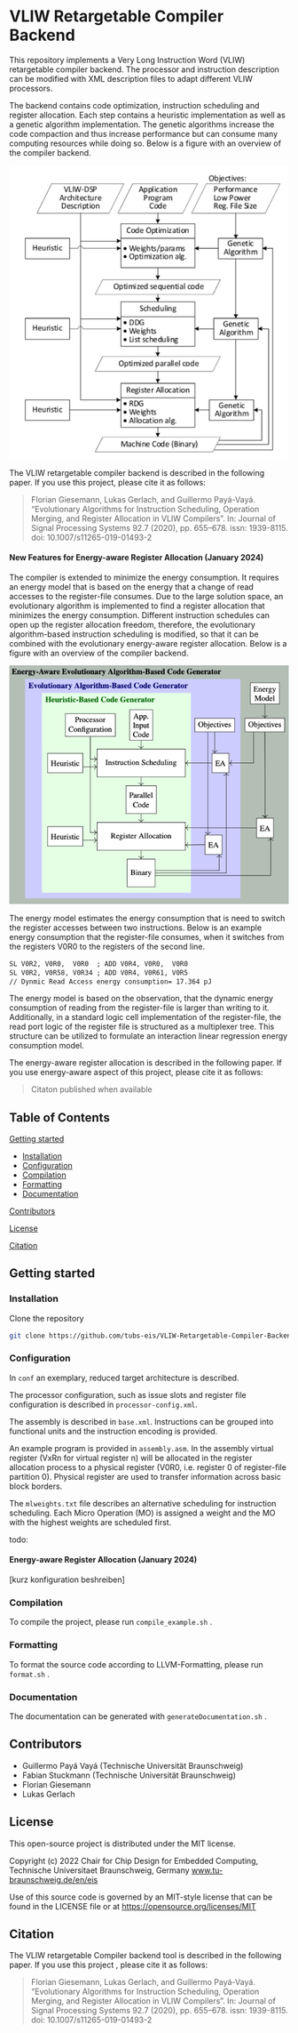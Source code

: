 



# VLIW Retargetable Compiler Backend

This repository implements a Very Long Instruction Word (VLIW) retargetable compiler backend. 
The processor and instruction description can be modified with XML description files to adapt different VLIW processors. 

The backend contains code optimization, instruction scheduling and register allocation.
Each step contains a heuristic implementation as well as a genetic algorithm implementation.
The genetic algorithms increase the code compaction and thus increase performance
but can consume many computing resources while doing so.
Below is a figure with an overview of the compiler backend.

![Compiler Overview](CompilerOverview.png)


The VLIW retargetable compiler backend is described in the following paper. If you use this project, please cite it as follows:

> Florian Giesemann, Lukas Gerlach, and Guillermo Payá-Vayá. “Evolutionary Algorithms for
> Instruction Scheduling, Operation Merging, and Register Allocation in VLIW Compilers”. In:
> Journal of Signal Processing Systems 92.7 (2020), pp. 655–678. issn: 1939-8115. doi: 10.1007/s11265-019-01493-2

#### New Features for Energy-aware Register Allocation (January 2024)

The compiler is extended to minimize the energy consumption.
It requires an energy model that is based on the energy that a change of read accesses to the register-file consumes.
Due to the large solution space, an evolutionary algorithm is implemented to find a register allocation that minimizes the energy consumption.
Different instruction schedules can open up the register allocation freedom, therefore, the evolutionary algorithm-based instruction scheduling is modified, so that it can be combined with the evolutionary energy-aware register allocation.
Below is a figure with an overview of the compiler backend.

![Compiler Overview](Compiler-Schematic2.png)

The energy model estimates the energy consumption that is need to switch the register accesses between two instructions.
Below is an example energy consumption that the register-file consumes, when it switches from the registers V0R0 to the registers of the second line.
```
SL V0R2, V0R0,  V0R0  ; ADD V0R4, V0R0,  V0R0
SL V0R2, V0R58, V0R34 ; ADD V0R4, V0R61, V0R5
// Dynmic Read Access energy consumption= 17.364 pJ  
```

The energy model is based on the observation, that the dynamic energy consumption of reading from the register-file is larger than writing to it.
Additionally, in a standard logic cell implementation of the register-file, the read port logic of the register file is structured as a multiplexer tree.
This structure can be utilized to formulate an interaction linear regression energy consumption model.


The energy-aware register allocation is described in the following paper. If you use energy-aware aspect of this project, please cite it as follows:

> Citaton published when available

## Table of Contents

[Getting started](#Getting-started)

- [Installation](#Installation)
- [Configuration](#Configuration)
- [Compilation](#Compilation)
- [Formatting](#Formatting)
- [Documentation](#Documentation)


[Contributors](#Contributors)

[License](#License)

[Citation](#Citation)

## Getting started

### Installation
Clone the repository
```bash
git clone https://github.com/tubs-eis/VLIW-Retargetable-Compiler-Backend.git
```


### Configuration
In `conf` an exemplary, reduced target architecture is described.

The processor configuration, such as issue slots and register file configuration is described in `processor-config.xml`.

The assembly is described in `base.xml`. 
Instructions can be grouped into functional units and the instruction encoding is provided.

An example program is provided in `assembly.asm`. 
In the assembly virtual register (VxRn for virtual register n) will be allocated in the register allocation process to a physical register (V0R0, i.e. register 0 of register-file partition 0).
Physical register are used to transfer information across basic block borders.

The `mlweights.txt` file describes an alternative scheduling for instruction scheduling.
Each Micro Operation (MO) is assigned a weight and the MO with the highest weights are scheduled first.

todo:
#### Energy-aware Register Allocation (January 2024)
[kurz konfiguration beshreiben]


### Compilation

To compile the project, please run `compile_example.sh` .


### Formatting
To format the source code according to LLVM-Formatting, please run `format.sh` .

### Documentation
The documentation can be generated with `generateDocumentation.sh` .




## Contributors

- Guillermo Payá Vayá (Technische Universität Braunschweig)
- Fabian Stuckmann (Technische Universität Braunschweig)
- Florian Giesemann 
- Lukas Gerlach

## License

This open-source project is distributed under the MIT license.

Copyright (c) 2022 Chair for Chip Design for Embedded Computing,
Technische Universitaet Braunschweig, Germany
www.tu-braunschweig.de/en/eis

Use of this source code is governed by an MIT-style
license that can be found in the LICENSE file or at
https://opensource.org/licenses/MIT

## Citation
The VLIW retargetable Compiler backend tool is described in the following paper. If you use this project , please cite it as follows:

> Florian Giesemann, Lukas Gerlach, and Guillermo Payá-Vayá. “Evolutionary Algorithms for
> Instruction Scheduling, Operation Merging, and Register Allocation in VLIW Compilers”. In:
> Journal of Signal Processing Systems 92.7 (2020), pp. 655–678. issn: 1939-8115. doi: 10.1007/s11265-019-01493-2
